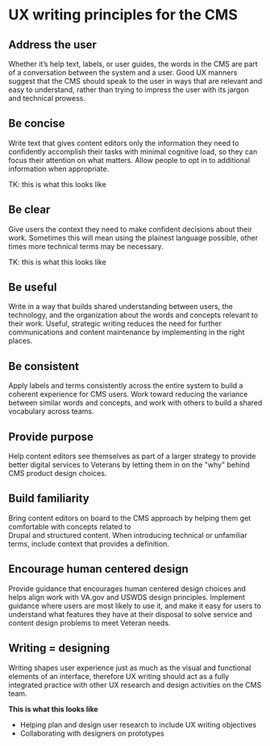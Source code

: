 # UX writing principles for the CMS 

## Address the user
Whether it’s help text, labels, or user guides, the words in the CMS are part of a conversation between the system and a user. Good UX manners suggest that the CMS should speak to the user in ways that are relevant and easy to understand, rather than trying to impress the user with its jargon and technical prowess. 


## Be concise
Write text that gives content editors only the information they need to confidently accomplish their tasks with minimal cognitive load, so they can focus their attention on what matters. Allow people to opt in to additional information when appropriate.

TK: this is what this looks like

## Be clear
Give users the context they need to make confident decisions about their work. Sometimes this will mean using the plainest language possible, other times more technical terms may be necessary. 

TK: this is what this looks like

## Be useful
Write in a way that builds shared understanding between users, the technology, and the organization about the words and concepts relevant to their work. Useful, strategic writing reduces the need for further communications and content maintenance by implementing in the right places. 



## Be consistent
Apply labels and terms consistently across the entire system to build a coherent experience for CMS users. Work toward reducing the variance between similar words and concepts, and work with others to build a shared vocabulary across teams.



## Provide purpose
Help content editors see themselves as part of a larger strategy to provide better digital services to Veterans by letting them in on the "why" behind CMS product design choices.  



## Build familiarity
Bring content editors on board to the CMS approach by helping them get comfortable with concepts related to  
Drupal and structured content. When introducing technical or unfamiliar terms, include context that provides a definition.



## Encourage human centered design 
Provide guidance that encourages human centered design choices and helps align work with VA.gov and USWDS design principles. Implement guidance where users are most likely to use it, and make it easy for users to understand what features they have at their disposal to solve service and content design problems to meet Veteran needs.



## Writing = designing
Writing shapes user experience just as much as the visual and functional elements of an interface, therefore UX writing should act as a fully integrated practice with other UX research and design activities on the CMS team.

**This is what this looks like**
- Helping plan and design user research to include UX writing objectives
- Collaborating with designers on prototypes


